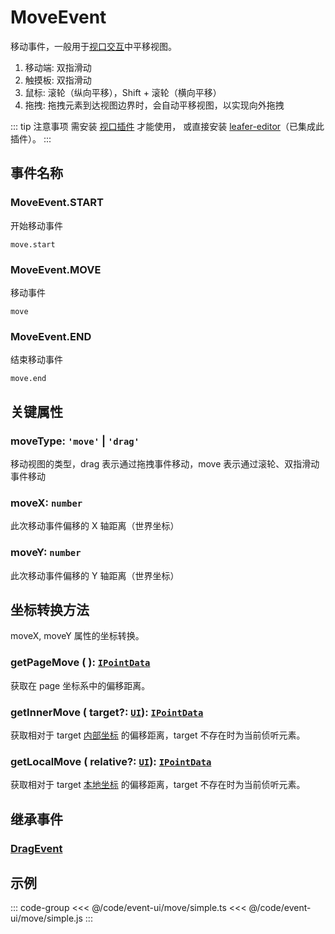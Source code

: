 # MoveEvent

移动事件，一般用于[视口交互](/guide/app/viewport.md)中平移视图。

1. 移动端: 双指滑动
2. 触摸板: 双指滑动
3. 鼠标: 滚轮（纵向平移），Shift + 滚轮（横向平移）
4. 拖拽: 拖拽元素到达视图边界时，会自动平移视图，以实现向外拖拽

::: tip 注意事项
需安装 [视口插件](/plugin/in/viewport/) 才能使用， 或直接安装 [leafer-editor](/guide/install/editor/start.md)（已集成此插件）。
:::

## 事件名称

### MoveEvent.START

开始移动事件

`move.start`

### MoveEvent.MOVE

移动事件

`move`

### MoveEvent.END

结束移动事件

`move.end`

## 关键属性

### moveType: `'move'` | `'drag'`

移动视图的类型，drag 表示通过拖拽事件移动，move 表示通过滚轮、双指滑动事件移动

### moveX: `number`

此次移动事件偏移的 X 轴距离（世界坐标）

### moveY: `number`

此次移动事件偏移的 Y 轴距离（世界坐标）

## 坐标转换方法

moveX, moveY 属性的坐标转换。

### getPageMove ( ): [`IPointData`](/reference/interface/math/Math#ipointdata)

获取在 page 坐标系中的偏移距离。

### getInnerMove ( target?: [`UI`](/reference/display/UI.md)): [`IPointData`](/reference/interface/math/Math#ipointdata)

获取相对于 target [内部坐标](/guide/basic/coordinate.md#inner) 的偏移距离，target 不存在时为当前侦听元素。

### getLocalMove ( relative?: [`UI`](/reference/display/UI.md)): [`IPointData`](/reference/interface/math/Math#ipointdata)

获取相对于 target [本地坐标](/guide/basic/coordinate.md#local) 的偏移距离，target 不存在时为当前侦听元素。

## 继承事件

### [DragEvent](./Drag)

<!-- ## API

### [MoveEvent](/api/classes/MoveEvent.md) -->

## 示例

::: code-group
<<< @/code/event-ui/move/simple.ts
<<< @/code/event-ui/move/simple.js
:::
